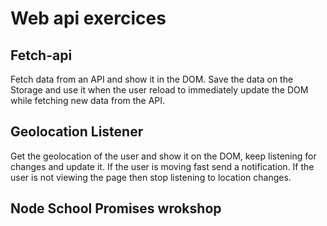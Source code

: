 # Web api exercices

## Fetch-api

Fetch data from an API and show it in the DOM. Save the data on the Storage and use it when the user reload to immediately update the DOM while fetching new data from the API.

## Geolocation Listener

Get the geolocation of the user and show it on the DOM, keep listening for changes and update it. If the user is moving fast send a notification. If the user is not viewing the page then stop listening to location changes.

## Node School Promises wrokshop

